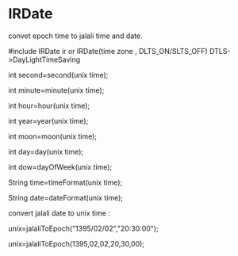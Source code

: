 # IRDate
convet epoch time to jalali time and date.

#include <IRDate>
IRDate ir   or  IRDate(time zone , DLTS_ON/SLTS_OFF) DTLS->DayLightTimeSaving

int second=second(unix time); 

int minute=minute(unix time); 

int hour=hour(unix time); 

int year=year(unix time); 

int moon=moon(unix time); 

int day=day(unix time); 

int dow=dayOfWeek(unix time);


String time=timeFormat(unix time);

String date=dateFormat(unix time);


convert jalali date to unix time :

unix=jalaliToEpoch("1395/02/02","20:30:00");

unix=jalaliToEpoch(1395,02,02,20,30,00);

